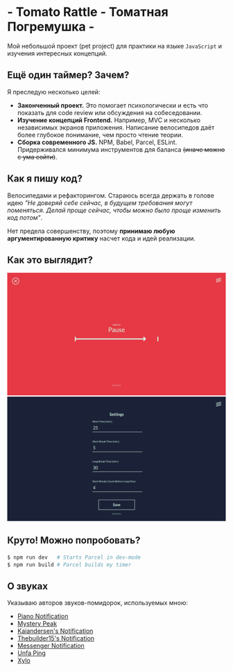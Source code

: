 # - Tomato Rattle - Томатная Погремушка -
Мой небольшой проект (pet project) для практики на языке `JavaScript` и изучения интересных концепций.

## Ещё один таймер? Зачем?
Я преследую несколько целей:

* **Законченный проект.** Это помогает психологически и есть что показать для code review или обсуждения на собеседовании.
* **Изучение концепций Frontend.** Например, MVC и несколько независимых экранов приложения. Написание велосипедов даёт более глубокое понимание, чем просто чтение теории.
* **Сборка современного JS.** NPM, Babel, Parcel, ESLint. Придерживался минимума инструментов для баланса ~~(иначе можно с ума сойти)~~.

## Как я пишу код?
Велосипедами и рефакторингом. Стараюсь всегда держать в голове идею *"Не доверяй себе сейчас, в будущем требования могут поменяться. Делай проще сейчас, чтобы можно было проще изменить код потом"*.

Нет предела совершенству, поэтому **принимаю любую аргументированную критику** насчет кода и идей реализации.

## Как это выглядит?
![Timer screen screenshot](./screenshot-0.png)
![Timer screen screenshot](./screenshot-1.png)

## Круто! Можно попробовать?
```bash
$ npm run dev   # Starts Parcel in dev-mode
$ npm run build # Parcel builds my timer
```

## О звуках
Указываю авторов звуков-помидорок, используемых мною:
* [Piano Notification](https://freesound.org/people/FoolBoyMedia/sounds/352655/)
* [Mystery Peak](https://freesound.org/people/FoolBoyMedia/sounds/256098/)
* [Kaiandersen's Notification](https://freesound.org/people/KaiAndersen/sounds/435677/)
* [Thebuilder15's Notification](https://freesound.org/people/TheBuilder15/sounds/415762/)
* [Messenger Notification](https://freesound.org/people/Daphne_in_Wonderland/sounds/400697/)
* [Unfa Ping](https://freesound.org/people/shinephoenixstormcrow/sounds/337050/)
* [Xylo](https://freesound.org/people/Robinhood76/sounds/336713/)
